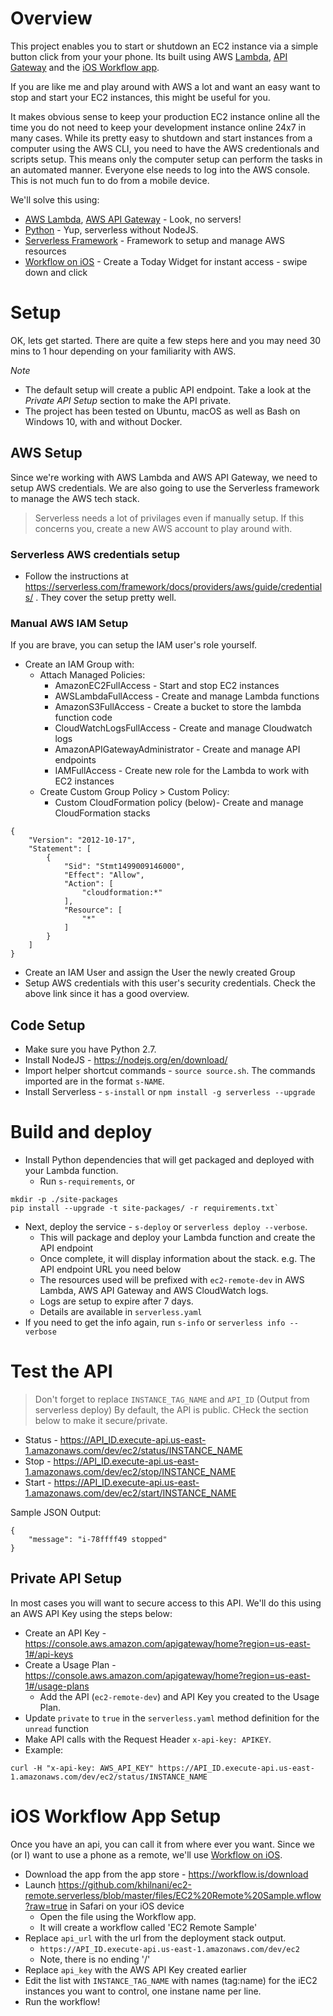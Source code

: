 
# Overview

This project enables you to start or shutdown an EC2 instance via a simple button click from your your phone. Its built using AWS [Lambda](https://aws.amazon.com/lambda/), [API Gateway](https://aws.amazon.com/api-gateway/) and the [iOS Workflow app](https://workflow.is). 

If you are like me and play around with AWS a lot and want an easy want to stop and start your EC2 instances, this might be useful for you. 

It makes obvious sense to keep your production EC2 instance online all the time you do not need to keep your development instance online 24x7 in many cases. While its pretty easy to shutdown and start instances from a computer using the AWS CLI, you need to have the AWS credentionals and scripts setup. This means only the computer setup can perform the tasks in an automated manner. Everyone else needs to log into the AWS console. This is not much fun to do from a mobile device.

We'll solve this using:

- [AWS Lambda](https://aws.amazon.com/lambda/), [AWS API Gateway](https://aws.amazon.com/api-gateway/) - Look, no servers!
- [Python](http://python.org/) - Yup, serverless without NodeJS.
- [Serverless Framework](https://serverless.com) - Framework to setup and manage AWS resources
- [Workflow on iOS](https://workflow.is) - Create a Today Widget for instant access - swipe down and click

# Setup

OK, lets get started. There are quite a few steps here and you may need 30 mins to 1 hour depending on your familiarity with AWS. 

*Note*

- The default setup will create a public API endpoint. Take a look at the *Private API Setup* section to make the API private. 
- The project has been tested on Ubuntu, macOS as well as Bash on Windows 10, with and without Docker.

## AWS Setup

Since we're working with AWS Lambda and AWS API Gateway, we need to setup AWS credentials. We are also going to use the Serverless framework to manage the AWS tech stack.

> Serverless needs a lot of privilages even if manually setup. If this concerns you, create a new AWS account to play around with.

### Serverless AWS credentials setup

- Follow the instructions at https://serverless.com/framework/docs/providers/aws/guide/credentials/ . They cover the setup pretty well.

### Manual AWS IAM Setup

If you are brave, you can setup the IAM user's role yourself. 

- Create an IAM Group with:
  - Attach Managed Policies:
    - AmazonEC2FullAccess - Start and stop EC2 instances
    - AWSLambdaFullAccess - Create and manage Lambda functions
    - AmazonS3FullAccess - Create a bucket to store the lambda function code
    - CloudWatchLogsFullAccess - Create and manage Cloudwatch logs
    - AmazonAPIGatewayAdministrator - Create and manage API endpoints
    - IAMFullAccess - Create new role for the Lambda to work with EC2 instances
  - Create Custom Group Policy > Custom Policy:
    - Custom CloudFormation policy (below)- Create and manage CloudFormation stacks
```
{
    "Version": "2012-10-17",
    "Statement": [
        {
            "Sid": "Stmt1499009146000",
            "Effect": "Allow",
            "Action": [
                "cloudformation:*"
            ],
            "Resource": [
                "*"
            ]
        }
    ]
}
```
- Create an IAM User and assign the User the newly created Group
- Setup AWS credentials with this user's security credentials. Check the above link since it has a good overview.

## Code Setup

- Make sure you have Python 2.7.
- Install NodeJS - https://nodejs.org/en/download/
- Import helper shortcut commands - `source source.sh`. The commands imported are in the format `s-NAME`.
- Install Serverless - `s-install` or `npm install -g serverless --upgrade`

# Build and deploy

- Install Python dependencies that will get packaged and deployed with your Lambda function. 
    - Run `s-requirements`, or
```
mkdir -p ./site-packages
pip install --upgrade -t site-packages/ -r requirements.txt`
```
- Next, deploy the service - `s-deploy` or `serverless deploy --verbose`. 
    - This will package and deploy your Lambda function and create the API endpoint
    - Once complete, it will display information about the stack. e.g. The API endpoint URL you need below
    - The resources used will be prefixed with `ec2-remote-dev` in AWS Lambda, AWS API Gateway and AWS CloudWatch logs.
    - Logs are setup to expire after 7 days.
    - Details are available in `serverless.yaml`
- If you need to get the info again, run `s-info` or `serverless info --verbose`

# Test the API

> Don't forget to replace `INSTANCE_TAG_NAME`  and `API_ID` (Output from serverless deploy)
> By default, the API is public. CHeck the section below to make it secure/private.

- Status - https://API_ID.execute-api.us-east-1.amazonaws.com/dev/ec2/status/INSTANCE_NAME
- Stop - https://API_ID.execute-api.us-east-1.amazonaws.com/dev/ec2/stop/INSTANCE_NAME
- Start - https://API_ID.execute-api.us-east-1.amazonaws.com/dev/ec2/start/INSTANCE_NAME

Sample JSON Output:
```
{
    "message": "i-78ffff49 stopped"
}
```

## Private API Setup

In most cases you will want to secure access to this API. We'll do this using an AWS API Key using the steps below:

- Create an API Key - https://console.aws.amazon.com/apigateway/home?region=us-east-1#/api-keys
- Create a Usage Plan - https://console.aws.amazon.com/apigateway/home?region=us-east-1#/usage-plans
    - Add the API (`ec2-remote-dev`) and API Key you created to the Usage Plan.
- Update `private` to `true` in the `serverless.yaml` method definition for the `unread` function 
- Make API calls with the Request Header `x-api-key: APIKEY`. 
- Example:
```
curl -H "x-api-key: AWS_API_KEY" https://API_ID.execute-api.us-east-1.amazonaws.com/dev/ec2/status/INSTANCE_NAME
```

# iOS Workflow App Setup

Once you have an api, you can call it from where ever you want. Since we (or I) want to use a phone as a remote, we'll use [Workflow on iOS](https://workflow.is). 

- Download the app from the app store - https://workflow.is/download
- Launch https://github.com/khilnani/ec2-remote.serverless/blob/master/files/EC2%20Remote%20Sample.wflow?raw=true in Safari on your iOS device
    - Open the file using the Workflow app. 
    - It will create a workflow called 'EC2 Remote Sample'
- Replace `api_url` with the url from the deployment stack output.
  - `https://API_ID.execute-api.us-east-1.amazonaws.com/dev/ec2`
  - Note, there is no ending '/'
- Replace `api_key` with the AWS API Key created earlier
- Edit the list with `INSTANCE_TAG_NAME` with names (tag:name) for the iEC2 instances you want to control, one instane name per line.
- Run the workflow!

